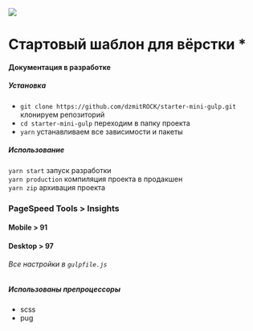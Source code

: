 ![](https://github.com/dzmitROCK/start/blob/master/app/favicon/android-chrome-512x512.png?raw=true)
# Стартовый шаблон для вёрстки *
#### Документация в разработке
##### Установка
* `git clone https://github.com/dzmitROCK/starter-mini-gulp.git` клонируем репозиторий
* `cd starter-mini-gulp` переходим в папку проекта
* `yarn` устанавливаем все зависимости и пакеты 
##### Использование
`yarn start` запуск разработки  
`yarn production` компиляция проекта в продакшен  
`yarn zip` архивация проекта
### PageSpeed Tools > Insights
#### Mobile > 91
#### Desktop > 97
###### Все настройки в `gulpfile.js`
##### Использованы препроцессоры
* scss
* pug